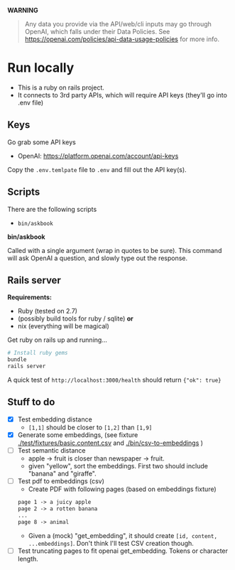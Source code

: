 **WARNING**

>  Any data you provide via the API/web/cli inputs may go through OpenAI, which falls under their Data Policies. See https://openai.com/policies/api-data-usage-policies for more info.

# Run locally

- This is a ruby on rails project. 
- It connects to 3rd party APIs, which will require API keys (they'll go into .env file)

## Keys

Go grab some API keys

- OpenAI: https://platform.openai.com/account/api-keys

Copy the `.env.temlpate` file to `.env` and fill out the API key(s).

## Scripts

There are the following scripts
- `bin/askbook`

**bin/askbook**

Called with a single argument (wrap in quotes to be sure). 
This command will ask OpenAI a question, and slowly type out the response.

## Rails server

**Requirements:**

- Ruby (tested on 2.7)
- (possibly build tools for ruby / sqlite)
**or**
- nix (everything will be magical)

Get ruby on rails up and running...

```sh
# Install ruby gems
bundle 
rails server
```

A quick test of `http://localhost:3000/health` should return `{"ok": true}`

## Stuff to do

- [x] Test embedding distance
  -  `[1,1]` should be closer to `[1,2]` than `[1,9]`
- [x] Generate some embeddings, (see fixture [./test/fixtures/basic.content.csv](basic-contents.csv) and [./bin/csv-to-embeddings](csv-to-embeddings) )
- [ ] Test semantic distance
  - apple -> fruit is closer than newspaper -> fruit.
  - given "yellow", sort the embeddings. First two should include "banana" and "giraffe".
- [ ] Test pdf to embeddings (csv)
  - Create PDF with following pages (based on embeddings fixture)
  ```txt
  page 1 -> a juicy apple
  page 2 -> a rotten banana 
  ...
  page 8 -> animal
  ```
  - Given a (mock) "get_embedding", it should create `[id, content, ...embeddings]`. Don't think I'll test CSV creation though.
- [ ] Test truncating pages to fit openai get_embedding. Tokens or character length.
